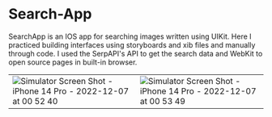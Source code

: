 # Search-App
SearchApp is an IOS app for searching images written using UIKit. Here I practiced building interfaces using storyboards and xib files and manually through code.
I used the SerpAPI's API to get the search data and WebKit to open source pages in built-in browser.

| | |
| --- | --- |
| ![Simulator Screen Shot - iPhone 14 Pro - 2022-12-07 at 00 52 40](https://user-images.githubusercontent.com/90258344/206011535-9cd8bc8d-81e9-49cb-8029-1139206d227b.png) | ![Simulator Screen Shot - iPhone 14 Pro - 2022-12-07 at 00 53 49](https://user-images.githubusercontent.com/90258344/206011645-ddf0daf2-5661-472b-9738-615b72baf66a.png)|

